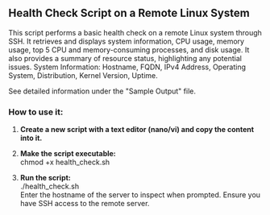 ##  Health Check Script on a Remote Linux System
This script performs a basic health check on a remote Linux system through SSH. It retrieves and displays system information, CPU usage, memory usage, top 5 CPU and memory-consuming processes, and disk usage. It also provides a summary of resource status, highlighting any potential issues.
System Information: Hostname, FQDN, IPv4 Address, Operating System, Distribution, Kernel Version, Uptime.

See detailed information under the "Sample Output" file.

### How to use it:
1. <b>Create a new script with a text editor (nano/vi) and copy the content into it.</b>

2. <b>Make the script executable:</b><br>
chmod +x health_check.sh

3. <b>Run the script:<br></b>
./health_check.sh<br>
Enter the hostname of the server to inspect when prompted. Ensure you have SSH access to the remote server.
